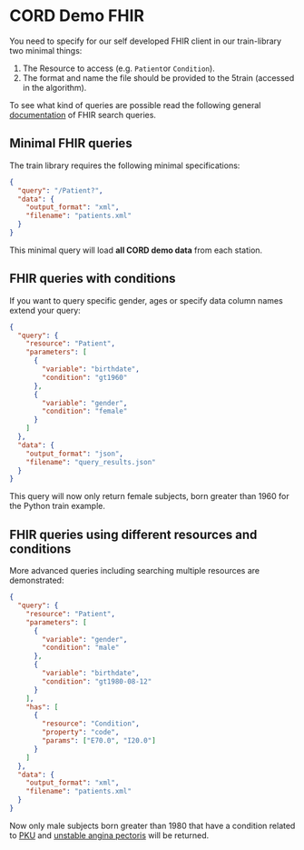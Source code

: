 # CORD Demo FHIR
You need to specify for our self developed FHIR client in our train-library two minimal things:
1. The Resource to access (e.g. `Patient`or `Condition`).
2. The format and name the file should be provided to the 5train (accessed in the algorithm).

To see what kind of queries are possible read the following general [documentation](https://www.hl7.org/fhir/search.html) of FHIR search queries.

## Minimal FHIR queries

The train library requires the following minimal specifications:


```json
{
  "query": "/Patient?",
  "data": {
    "output_format": "xml",
    "filename": "patients.xml" 
  }
}
```

This minimal query will load **all CORD demo data** from each station.

## FHIR queries with conditions

If you want to query specific gender, ages or specify data column names extend your query:
```json
{
  "query": {
    "resource": "Patient",
    "parameters": [
      {
        "variable": "birthdate",
        "condition": "gt1960"
      },
      {
        "variable": "gender",
        "condition": "female"
      }
    ]
  },
  "data": {
    "output_format": "json",
    "filename": "query_results.json"
  }
}
```
This query will now only return female subjects, born greater than 1960 for the Python train example.


## FHIR queries using different resources and conditions
More advanced queries including searching multiple resources are demonstrated:
````json
{
  "query": {
    "resource": "Patient",
    "parameters": [
      {
        "variable": "gender",
        "condition": "male"
      },
      {
        "variable": "birthdate",
        "condition": "gt1980-08-12"
      }
    ],
    "has": [
      {
        "resource": "Condition",
        "property": "code",
        "params": ["E70.0", "I20.0"]
      }
    ]
  },
  "data": {
    "output_format": "xml",
    "filename": "patients.xml"
  }
}
````
Now only male subjects born greater than 1980 that have a condition related to
[PKU](https://en.wikipedia.org/wiki/Phenylketonuria) and 
[unstable angina pectoris](https://www.msdmanuals.com/de-de/profi/herz-kreislauf-krankheiten/koronare-herzkrankheit/instabile-angina-pectoris)
will be returned.